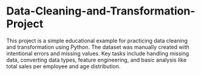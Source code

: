 # Data-Cleaning-and-Transformation-Project
This project is a simple educational example for practicing data cleaning and transformation using Python. The dataset was manually created with intentional errors and missing values. Key tasks include handling missing data, converting data types, feature engineering, and basic analysis like total sales per employee and age distribution. 
